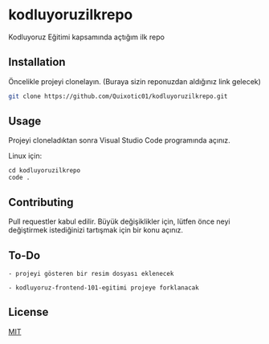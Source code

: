 # kodluyoruzilkrepo
Kodluyoruz Eğitimi kapsamında açtığım ilk repo

## Installation

Öncelikle projeyi clonelayın. (Buraya sizin reponuzdan aldığınız link gelecek)

```bash
git clone https://github.com/Quixotic01/kodluyoruzilkrepo.git
```

## Usage

Projeyi cloneladıktan sonra Visual Studio Code programında açınız.

Linux için:
```linux
cd kodluyoruzilkrepo
code .
```

## Contributing
Pull requestler kabul edilir. Büyük değişiklikler için, lütfen önce neyi değiştirmek istediğinizi tartışmak için bir konu açınız.

## To-Do
```
- projeyi gösteren bir resim dosyası eklenecek

- kodluyoruz-frontend-101-egitimi projeye forklanacak

```

## License
[MIT](https://choosealicense.com/licenses/mit/)
